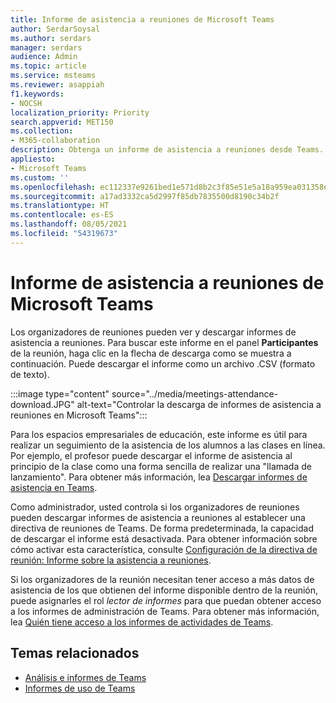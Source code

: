 ```yaml
---
title: Informe de asistencia a reuniones de Microsoft Teams
author: SerdarSoysal
ms.author: serdars
manager: serdars
audience: Admin
ms.topic: article
ms.service: msteams
ms.reviewer: asappiah
f1.keywords:
- NOCSH
localization_priority: Priority
search.appverid: MET150
ms.collection:
- M365-collaboration
description: Obtenga un informe de asistencia a reuniones desde Teams. Este informe complementa los informes de uso disponibles en el Centro de administración de Teams.
appliesto:
- Microsoft Teams
ms.custom: ''
ms.openlocfilehash: ec112337e9261bed1e571d8b2c3f85e51e5a18a959ea031358eb95759d39637e
ms.sourcegitcommit: a17ad3332ca5d2997f85db7835500d8190c34b2f
ms.translationtype: HT
ms.contentlocale: es-ES
ms.lasthandoff: 08/05/2021
ms.locfileid: "54319673"
---
```

# <a name="microsoft-teams-meeting-attendance-report"></a>Informe de asistencia a reuniones de Microsoft Teams

Los organizadores de reuniones pueden ver y descargar informes de asistencia a reuniones. Para buscar este informe en el panel **Participantes** de la reunión, haga clic en la flecha de descarga como se muestra a continuación. Puede descargar el informe como un archivo .CSV (formato de texto).

:::image type="content" source="../media/meetings-attendance-download.JPG" alt-text="Controlar la descarga de informes de asistencia a reuniones en Microsoft Teams":::

Para los espacios empresariales de educación, este informe es útil para realizar un seguimiento de la asistencia de los alumnos a las clases en línea. Por ejemplo, el profesor puede descargar el informe de asistencia al principio de la clase como una forma sencilla de realizar una "llamada de lanzamiento". Para obtener más información, lea [Descargar informes de asistencia en Teams](https://support.office.com/article/download-attendance-reports-in-teams-ae7cf170-530c-47d3-84c1-3aedac74d310).

Como administrador, usted controla si los organizadores de reuniones pueden descargar informes de asistencia a reuniones al establecer una directiva de reuniones de Teams. De forma predeterminada, la capacidad de descargar el informe está desactivada. Para obtener información sobre cómo activar esta característica, consulte [Configuración de la directiva de reunión: Informe sobre la asistencia a reuniones](../meeting-policies-in-teams-general.md#meeting-attendance-report).

Si los organizadores de la reunión necesitan tener acceso a más datos de asistencia de los que obtienen del informe disponible dentro de la reunión, puede asignarles el rol *lector de informes* para que puedan obtener acceso a los informes de administración de Teams. Para obtener más información, lea [Quién tiene acceso a los informes de actividades de Teams](../teams-activity-reports.md#who-can-access-the-teams-activity-reports). 

## <a name="related-topics"></a>Temas relacionados

- [Análisis e informes de Teams](teams-reporting-reference.md)
- [Informes de uso de Teams](teams-usage-report.md)
